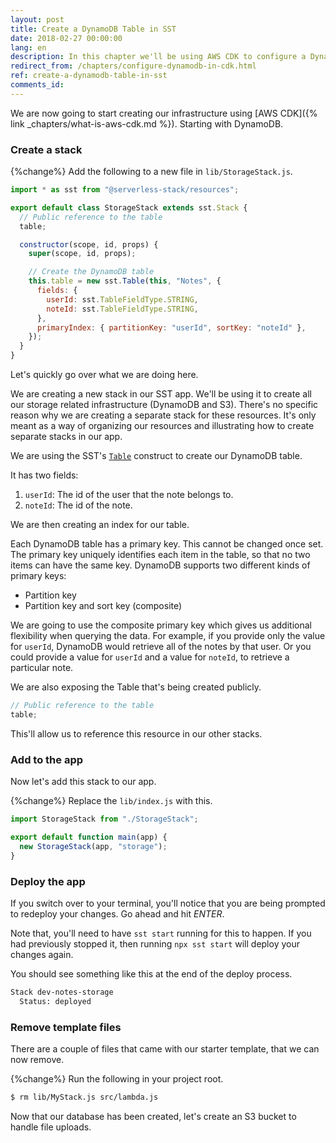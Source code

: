 ```yaml
---
layout: post
title: Create a DynamoDB Table in SST
date: 2018-02-27 00:00:00
lang: en
description: In this chapter we'll be using AWS CDK to configure a DynamoDB table for our Serverless app using the dynamodb.Table construct. We'll also be using the Serverless Stack Toolkit (SST) to make sure that we can deploy it alongside our Serverless Framework services.
redirect_from: /chapters/configure-dynamodb-in-cdk.html
ref: create-a-dynamodb-table-in-sst
comments_id: 
---
```


We are now going to start creating our infrastructure using [AWS CDK]({% link _chapters/what-is-aws-cdk.md %}). Starting with DynamoDB.

### Create a stack

{%change%} Add the following to a new file in `lib/StorageStack.js`.

``` js
import * as sst from "@serverless-stack/resources";

export default class StorageStack extends sst.Stack {
  // Public reference to the table
  table;

  constructor(scope, id, props) {
    super(scope, id, props);

    // Create the DynamoDB table
    this.table = new sst.Table(this, "Notes", {
      fields: {
        userId: sst.TableFieldType.STRING,
        noteId: sst.TableFieldType.STRING,
      },
      primaryIndex: { partitionKey: "userId", sortKey: "noteId" },
    });
  }
}
```

Let's quickly go over what we are doing here.

We are creating a new stack in our SST app. We'll be using it to create all our storage related infrastructure (DynamoDB and S3). There's no specific reason why we are creating a separate stack for these resources. It's only meant as a way of organizing our resources and illustrating how to create separate stacks in our app.

We are using the SST's [`Table`](https://docs.serverless-stack.com/constructs/Table) construct to create our DynamoDB table.

It has two fields:
1. `userId`: The id of the user that the note belongs to.
2. `noteId`: The id of the note.

We are then creating an index for our table.

Each DynamoDB table has a primary key. This cannot be changed once set. The primary key uniquely identifies each item in the table, so that no two items can have the same key. DynamoDB supports two different kinds of primary keys:

* Partition key
* Partition key and sort key (composite)

We are going to use the composite primary key which gives us additional flexibility when querying the data. For example, if you provide only the value for `userId`, DynamoDB would retrieve all of the notes by that user. Or you could provide a value for `userId` and a value for `noteId`, to retrieve a particular note.

We are also exposing the Table that's being created publicly.

``` js
// Public reference to the table
table;
```

This'll allow us to reference this resource in our other stacks.

### Add to the app

Now let's add this stack to our app.

{%change%} Replace the `lib/index.js` with this.

``` js
import StorageStack from "./StorageStack";

export default function main(app) {
  new StorageStack(app, "storage");
}
```

### Deploy the app

If you switch over to your terminal, you'll notice that you are being prompted to redeploy your changes. Go ahead and hit _ENTER_.

Note that, you'll need to have `sst start` running for this to happen. If you had previously stopped it, then running `npx sst start` will deploy your changes again.

You should see something like this at the end of the deploy process.

``` bash
Stack dev-notes-storage
  Status: deployed
```

### Remove template files

There are a couple of files that came with our starter template, that we can now remove.

{%change%} Run the following in your project root.

``` bash
$ rm lib/MyStack.js src/lambda.js
```

Now that our database has been created, let's create an S3 bucket to handle file uploads.
